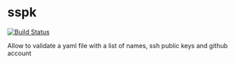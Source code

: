 # sspk

[![Build Status](https://travis-ci.org/e-henry/chainage.svg?branch=master)](https://travis-ci.org/e-henry/chainage)

Allow to validate a yaml file with a list of names, ssh public keys and github
account
